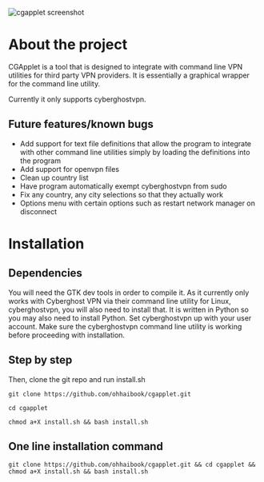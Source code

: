 ![cgapplet screenshot](https://i.ibb.co/h833FvC/cgapplet.png)

# About the project

CGApplet is a tool that is designed to integrate with command line VPN utilities for third party VPN providers. It is essentially a graphical wrapper for the command line utility.

Currently it only supports cyberghostvpn.

## Future features/known bugs

* Add support for text file definitions that allow the program to integrate with other command line utilities simply by loading the definitions into the program
* Add support for openvpn files
* Clean up country list
* Have program automatically exempt cyberghostvpn from sudo
* Fix any country, any city selections so that they actually work
* Options menu with certain options such as restart network manager on disconnect

# Installation

## Dependencies

You will need the GTK dev tools in order to compile it. As it currently only works with Cyberghost VPN via their command line utility for Linux, cyberghostvpn, you will also need to install that. It is written in Python so you may also need to install Python. Set cyberghostvpn up with your user account. Make sure the cyberghostvpn command line utility is working before proceeding with installation.

## Step by step

Then, clone the git repo and run install.sh
```
git clone https://github.com/ohhaibook/cgapplet.git

cd cgapplet

chmod a+X install.sh && bash install.sh
```
## One line installation command
```
git clone https://github.com/ohhaibook/cgapplet.git && cd cgapplet && chmod a+X install.sh && bash install.sh
```
